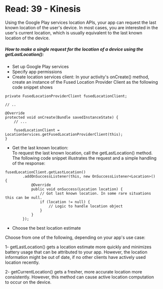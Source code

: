 # Read: 39 - Kinesis  

Using the Google Play services location APIs, your app can request the last known location of the user's device. In most cases, you are interested in the user's current location, which is usually equivalent to the last known location of the device.  

##### How to make a single request for the location of a device using the getLastLocation():  

- Set up Google Play services  
- Specify app permissions  
- Create location services client: 
In your activity's onCreate() method, create an instance of the Fused Location Provider Client as the following code snippet shows  

```
private FusedLocationProviderClient fusedLocationClient;

// ..

@Override
protected void onCreate(Bundle savedInstanceState) {
    // ...

    fusedLocationClient = LocationServices.getFusedLocationProviderClient(this);
}
```  

- Get the last known location:  
To request the last known location, call the getLastLocation() method. The following code snippet illustrates the request and a simple handling of the response: 

```  
fusedLocationClient.getLastLocation()
        .addOnSuccessListener(this, new OnSuccessListener<Location>() {
            @Override
            public void onSuccess(Location location) {
                // Got last known location. In some rare situations this can be null.
                if (location != null) {
                    // Logic to handle location object
                }
            }
        });
```  

- Choose the best location estimate  

Choose from one of the following, depending on your app's use case:  

1- getLastLocation() gets a location estimate more quickly and minimizes battery usage that can be attributed to your app. However, the location information might be out of date, if no other clients have actively used location recently.  

2- getCurrentLocation() gets a fresher, more accurate location more consistently. However, this method can cause active location computation to occur on the device.  


